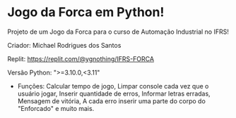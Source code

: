 # Jogo da Forca em Python!
Projeto de um Jogo da Forca para o curso de Automação Industrial no IFRS!

Criador: Michael Rodrigues dos Santos

Replit: https://replit.com/@ygnothing/IFRS-FORCA

Versão Python: ">=3.10.0,<3.11"

   - Funções: 
Calcular tempo de jogo, 
Limpar console cada vez que o usuário jogar, 
Inserir quantidade de erros, 
Informar letras erradas, 
Mensagem de vitória, 
A cada erro inserir uma parte do corpo do "Enforcado" 
e muito mais.
